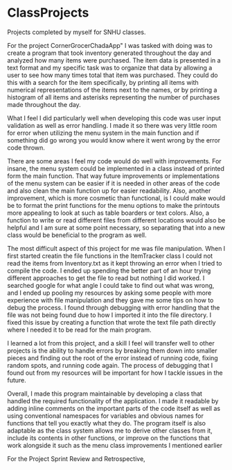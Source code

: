 # ClassProjects
Projects completed by myself for SNHU classes.


For the project CornerGrocerChadaApp" I was tasked with doing was to create a program that took inventory generated throughout the day and analyzed how many items were purchased. The item data is presented in a text format and my specific task was to organize that data by allowing a user to see how many times total that item was purchased. They could do this with a search for the item specifically, by printing all items with numerical representations of the items next to the names, or by printing a histogram of all items and asterisks representing the number of purchases made throughout the day.    

What I feel I did particularly well when developing this code was user input validation as well as error handling. I made it so there was very little room for error when utilizing the menu system in the main function and if something did go wrong you would know where it went wrong by the error code thrown.  

There are some areas I feel my code would do well with improvements. For insane, the menu system could be implemented in a class instead of printed form the main function. That way future improvements or implementations of the menu system can be easier if it is needed in other areas of the code and also clean the main function up for easier readability. Also, another improvement, which is more cosmetic than functional, is I could make would be to format the print functions for the menu options to make the printouts more appealing to look at such as table boarders or text colors. Also, a function to write or read different files from different locations would also be helpful and I am sure at some point necessary, so separating that into a new class would be beneficial to the program as well.   

The most difficult aspect of this project for me was file manipulation. When I first started creatin the file functions in the ItemTracker class I could not read the items from Inventory.txt as it kept throwing an error when I tried to compile the code. I ended up spending the better part of an hour trying different approaches to get the file to read but nothing I did worked. I searched google for what angle I could take to find out what was wrong, and I ended up pooling my resources by asking some people with more experience with file manipulation and they gave me some tips on how to debug the process. I found through debugging with error handling that the file was not being found due to how I imported it into the file directory.  I fixed this issue by creating a function that wrote the text file path directly where I needed it to be read for the main program.  

I learned a lot from this project, and a skill I feel will transfer well to other projects is the ability to handle errors by breaking them down into smaller pieces and finding out the root of the error instead of running code, fixing random spots, and running code again. The process of debugging that I found out from my resources will be important for how I tackle issues in the future.  

Overall, I made this program maintainable by developing a class that handled the required functionality of the application. I made it readable by adding inline comments on the important parts of the code itself as well as using conventional namespaces for variables and obvious names for functions that tell you exactly what they do. The program itself is also adaptable as the class system allows me to derive other classes from it, include its contents in other functions, or improve on the functions that work alongside it such as the menu class improvements I mentioned earlier


For the Project Sprint Review and Retrospective, 
